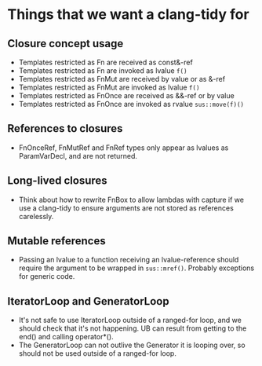 # Things that we want a clang-tidy for

## Closure concept usage
* Templates restricted as Fn are received as const&-ref
* Templates restricted as Fn are invoked as lvalue `f()`
* Templates restricted as FnMut are received by value or as &-ref
* Templates restricted as FnMut are invoked as lvalue `f()`
* Templates restricted as FnOnce are received as &&-ref or by value
* Templates restricted as FnOnce are invoked as rvalue `sus::move(f)()`

## References to closures
* FnOnceRef, FnMutRef and FnRef types only appear as lvalues as ParamVarDecl,
  and are not returned.

## Long-lived closures
* Think about how to rewrite FnBox to allow lambdas with capture if we use a
  clang-tidy to ensure arguments are not stored as references carelessly.

## Mutable references
* Passing an lvalue to a function receiving an lvalue-reference should require
  the argument to be wrapped in `sus::mref()`. Probably exceptions for generic
  code.

## IteratorLoop and GeneratorLoop
* It's not safe to use IteratorLoop outside of a ranged-for loop, and we should
  check that it's not happening. UB can result from getting to the end() and
  calling operator*().
* The GeneratorLoop can not outlive the Generator it is looping over, so should
  not be used outside of a ranged-for loop.
